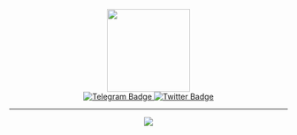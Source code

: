 <div id="header" align="center">
  <img src="https://c.tenor.com/y2JXkY1pXkwAAAAM/cat-computer.gif" width="150"/>
  
  <div id="badges">
  <!-- <a href="your-linkedin-URL">
    <img src="https://img.shields.io/badge/LinkedIn-blue?logo=linkedin&logoColor=white&style=for-the-badge" alt="LinkedIn Badge"/>
  </a> -->
  <a href="https://t.me/vladweat">
    <img src="https://img.shields.io/badge/Telegram-grey?logo=telegram&logoColor=white&style=for-the-badge" alt="Telegram Badge"/>
  </a>
  <a href="https://twitter.com/justweat1">
    <img src="https://img.shields.io/badge/Twitter-blue?logo=twitter&logoColor=white&style=for-the-badge" alt="Twitter Badge"/>
  </a>
  <div align="center">
  <img src="https://komarev.com/ghpvc/?username=vladweat&style=flat-square&color=blue" alt=""/>  
  </div>
</div>
</div>

---

<div id="header" align="center">
  <a href="https://git.io/streak-stats"><img src="http://github-readme-streak-stats.herokuapp.com?user=vladweat&theme=dark&date_format=j%20M%5B%20Y%5D&background=000000&border=FFFFFF"/></a>
</div>
